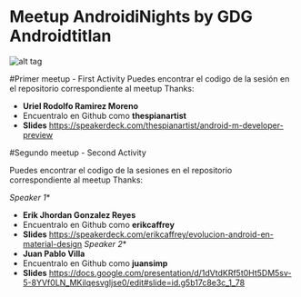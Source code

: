# Meetup AndroidiNights by GDG Androidtitlan
![alt tag](https://img.evbuc.com/https%3A%2F%2Fimg.evbuc.com%2Fhttps%253A%252F%252Fcdn.evbuc.com%252Fimages%252F13682889%252F90195200561%252F1%252Foriginal.jpg%3Frect%3D0%252C117%252C1800%252C900%26s%3Dce1a7630b851ef28038f071799b3d216?w=1000&s=27e4843aad8e364dc977d0acee883bc3)

#Primer meetup - First Activity
Puedes encontrar el codigo de la sesión en el repositorio correspondiente al meetup 
Thanks:

* **Uriel Rodolfo Ramirez Moreno** 
* Encuentralo en Github como **thespianartist** 
* **Slides** https://speakerdeck.com/thespianartist/android-m-developer-preview

#Segundo meetup - Second Activity

Puedes encontrar el codigo de la sesiones en el repositorio correspondiente al meetup 
Thanks:

*Speaker 1**
* **Erik Jhordan Gonzalez Reyes**
* Encuentralo en Github como **erikcaffrey** 
* **Slides** https://speakerdeck.com/erikcaffrey/evolucion-android-en-material-design
*Speaker 2**
* **Juan Pablo Villa**
* Encuentralo en Github como **juansimp**
* **Slides** https://docs.google.com/presentation/d/1dVtdKRf5t0Ht5DM5sv-5-8YVf0LN_MKilqesvgljse0/edit#slide=id.g5b17c8e3c_1_78






